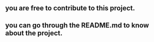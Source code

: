 ## you are free to contribute to this project.

## you can go through the README.md to know about the project.
